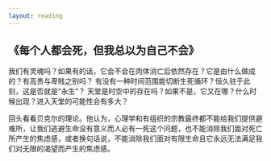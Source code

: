 ```yaml
---
layout: reading
---
```



## 《每个人都会死，但我总以为自己不会》

我们有灵魂吗？如果有的话，它会不会在肉体消亡后依然存在？它是由什么做成的？有高贵与卑贱之别吗？ 有没有一种时间范围能切断生死循环？恒久驻于此刻，这是否就是“永生”？ 天堂是时空中的存在吗？如果不是，它又在哪？什么时候出现？进入天堂的可能性会有多大？



回头看看贝克尔的理论。他认为，心理学和有组织的宗教最终都不能给我们提供避难所，让我们逃避生命没有意义而人必有一死这个问题，也不能消除我们面对死亡所产生的焦虑感，或者换句话说，不能消除我们面对有限生命且它永远无法满足我们对无限的渴望而产生的焦虑感。
